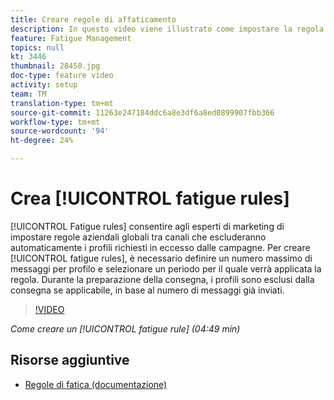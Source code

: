 ```yaml
---
title: Creare regole di affaticamento
description: In questo video viene illustrato come impostare la regola di tipologia.
feature: Fatigue Management
topics: null
kt: 3446
thumbnail: 28450.jpg
doc-type: feature video
activity: setup
team: TM
translation-type: tm+mt
source-git-commit: 11263e247184ddc6a8e3df6a8ed0899907fbb366
workflow-type: tm+mt
source-wordcount: '94'
ht-degree: 24%

---
```



# Crea [!UICONTROL fatigue rules]

[!UICONTROL Fatigue rules] consentire agli esperti di marketing di impostare regole aziendali globali tra canali che escluderanno automaticamente i profili richiesti in eccesso dalle campagne.
Per creare [!UICONTROL fatigue rules], è necessario definire un numero massimo di messaggi per profilo e selezionare un periodo per il quale verrà applicata la regola. Durante la preparazione della consegna, i profili sono esclusi dalla consegna se applicabile, in base al numero di messaggi già inviati.

>[!VIDEO](https://video.tv.adobe.com/v/28450?quality=12)

*Come creare un  [!UICONTROL fatigue rule] (04:49 min)*

## Risorse aggiuntive

* [Regole di fatica (documentazione)](https://docs.adobe.com/content/help/en/campaign-standard/using/administrating/working-with-typology-rules/fatigue-rules.html)
